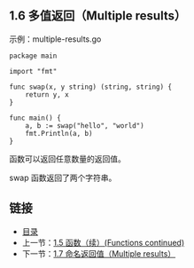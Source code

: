 ## 1.6 多值返回（Multiple results）

示例：multiple-results.go

	package main

	import "fmt"

	func swap(x, y string) (string, string) {
		return y, x
	}

	func main() {
		a, b := swap("hello", "world")
		fmt.Println(a, b)
	}

函数可以返回任意数量的返回值。

swap 函数返回了两个字符串。

## 链接
* [目录](https://github.com/gnefiy/go-zh/blob/master/tour/directory.md)
* 上一节：[1.5 函数（续）(Functions continued)](https://github.com/gnefiy/go-zh/blob/master/tour/basics/01.05.md)
* 下一节：[1.7 命名返回值（Multiple results）](https://github.com/gnefiy/go-zh/blob/master/tour/basics/01.07.md)
